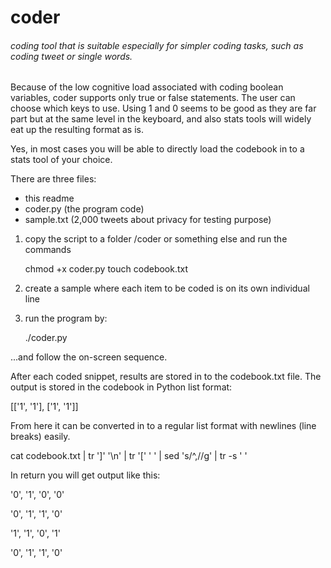 # coder
###### coding tool that is suitable especially for simpler coding tasks, such as coding tweet or single words. 

Because of the low cognitive load associated with coding boolean variables, coder supports only true or false statements. The user can choose which keys to use. Using 1 and 0 seems to be good as they are far part but at the same level in the keyboard, and also stats tools will widely eat up the resulting format as is. 

Yes, in most cases you will be able to directly load the codebook in to a stats tool of your choice. 

There are three files: 

- this readme
- coder.py (the program code)
- sample.txt (2,000 tweets about privacy for testing purpose)


1) copy the script to a folder /coder or something else and run the commands

   chmod +x coder.py
   touch codebook.txt 

2) create a sample where each item to be coded is on its own individual line

3) run the program by: 

   ./coder.py

...and follow the on-screen sequence. 

After each coded snippet, results are stored in to the codebook.txt file. The output is stored in the codebook in Python list format: 

[['1', '1'], ['1', '1']]

From here it can be converted in to a regular list format with newlines (line breaks) easily. 

   cat codebook.txt | tr ']' '\n' | tr '[' ' ' | sed 's/^,//g' | tr -s ' '
   
In return you will get output like this: 

 '0', '1', '0', '0'
 
 '0', '1', '1', '0'

 '1', '1', '0', '1'

 '0', '1', '1', '0'

